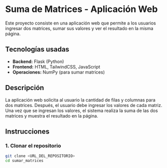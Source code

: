 # Suma de Matrices - Aplicación Web

Este proyecto consiste en una aplicación web que permite a los usuarios ingresar dos matrices, sumar sus valores y ver el resultado en la misma página.

## Tecnologías usadas

- **Backend:** Flask (Python)
- **Frontend:** HTML, TailwindCSS, JavaScript
- **Operaciones:** NumPy (para sumar matrices)

## Descripción

La aplicación web solicita al usuario la cantidad de filas y columnas para dos matrices. Después, el usuario debe ingresar los valores de cada matriz. Una vez que se ingresan los valores, el sistema realiza la suma de las dos matrices y muestra el resultado en la página.

## Instrucciones

### 1. Clonar el repositorio

```bash
git clone <URL_DEL_REPOSITORIO>
cd sumar_matrices
```
